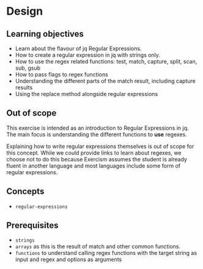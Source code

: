 # Design

## Learning objectives

- Learn about the flavour of jq Regular Expressions.
- How to create a regular expression in jq with strings only.
- How to use the regex related functions: test, match, capture, split, scan, sub, gsub
- How to pass flags to regex functions
- Understanding the different parts of the match result, including capture results
- Using the replace method alongside regular expressions

## Out of scope

This exercise is intended as an introduction to Regular Expressions in jq.
The main focus is understanding the different functions to **use** regexes.

Explaining how to write regular expressions themselves is out of scope for this concept.
While we could provide links to learn about regexes, we choose not to do this because Exercism assumes the student is already fluent in another language and most languages include some form of regular expressions.

## Concepts

- `regular-expressions`

## Prerequisites

- `strings`
- `arrays` as this is the result of match and other common functions.
- `functions` to understand calling regex functions with the target string as input and regex and options as arguments
